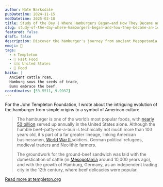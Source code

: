 ```yaml
---
author: Nate Barksdale
pubDatetime: 2024-11-15
modDatetime: 2025-03-18
title: Study of the Day | Where Hamburgers Began—and How They Became an Iconic American Food
slug: study-of-the-day-where-hamburgers-began-and-how-they-became-an-iconic-american-food
featured: false
draft: false
description: Discover the hamburger's journey from ancient Mesopotamia to American icon, tracing its roots through centuries of history and culture.
emoji: 🍔
tags:
  - 🌀 Templeton
  - 🍔 Fast Food
  - 🇺🇸 United States
  - 🍗 Food
haiku: |
  Ancient cattle roam,  
  Hamburg sows the seeds of trade,  
  Buns embrace the beef.
coordinates: [53.5511, 9.9937]
---
```


For the John Templeton Foundation, I wrote about the intriguing evolution of the hamburger from simple origins to a symbol of American culture.

> The hamburger is one of the world’s most popular foods, with [nearly 50 billion](https://www.pbs.org/newshour/science/the-hidden-costs-of-hamburgers) served up annually in the United States alone. Although the humble beef-patty-on-a-bun is technically not much more than 100 years old, it's part of a far greater lineage, linking American businessmen, [World War II ](https://www.history.com/topics/world-war-ii/world-war-ii-history)soldiers, German political refugees, medieval traders and Neolithic farmers.
>
> The groundwork for the ground-beef sandwich was laid with the domestication of cattle (in [Mesopotamia](https://www.history.com/news/how-mesopotamia-became-the-cradle-of-civilization) around 10,000 years ago), and with the growth of Hamburg, Germany, as an independent trading city in the 12th century, where beef delicacies were popular.

[Read more at templeton.org](https://www.history.com/news/hamburger-helpers-the-history-of-americas-favorite-sandwich)
